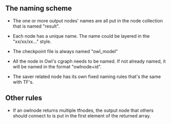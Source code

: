 ## The naming scheme

- The one or more output nodes' names are all put in the node collection that is named "result".

- Each node has a unique name. The name could be layered in the "xx/xx/xx..." style.

- The checkpoint file is always named "owl_model"

- All the node in Owl's cgraph needs to be named. If not already named, it will be named in the format "owlnode+id".

- The saver related node has its own fixed naming rules that's the same with TF's.


## Other rules

- If an owlnode returns multiple tfnodes, the output node that others should connect to is put in the first element of the returned array.
